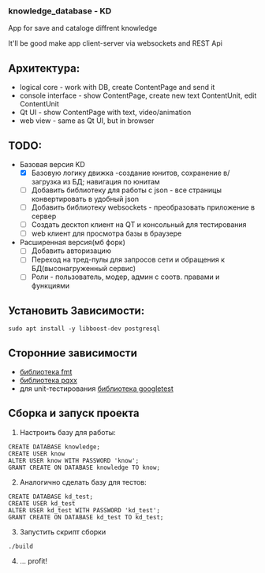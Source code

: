 ### knowledge_database - KD

App for save and cataloge diffrent knowledge

It'll be good make app client-server via websockets and REST Api

## Архитектура:
+ logical core - work with DB, create ContentPage and send it
+ console interface - show ContentPage, create new text ContentUnit, edit ContentUnit
+ Qt UI - show ContentPage with text, video/animation
+ web view - same as Qt UI, but in browser

## TODO:
+ Базовая версия KD
    - [x] Базовую логику движка -создание юнитов, сохранение в/загрузка из БД; навигация по юнитам
    - [ ] Добавить библиотеку для работы с json - все страницы конвертировать в удобный json
    - [ ] Добавить библиотеку websockets - преобразовать приложение в сервер
    - [ ] Создать десктоп клиент на QT и консольный для тестирования
    - [ ] web клиент для просмотра базы в браузере
+ Расширенная версия(мб форк)
    - [ ] Добавить авторизацию
    - [ ] Переход на тред-пулы для запросов сети и обращения к БД(высонагруженный сервис)
    - [ ] Роли - пользователь, модер, админ с соотв. правами и функциями

## Установить Зависимости:
```
sudo apt install -y libboost-dev postgresql
```

## Сторонние зависимости
+ [библиотека fmt](https://github.com/fmtlib/fmt)
+ [библиотека pqxx](https://github.com/jtv/libpqxx)
+ для  unit-тестирования [библиотека googletest](https://github.com/google/googletest)

## Сборка и запуск проекта
1. Настроить базу для работы:
```
CREATE DATABASE knowledge;
CREATE USER know
ALTER USER know WITH PASSWORD 'know';
GRANT CREATE ON DATABASE knowledge TO know;
```
2. Аналогично сделать базу для тестов:
```
CREATE DATABASE kd_test;
CREATE USER kd_test
ALTER USER kd_test WITH PASSWORD 'kd_test';
GRANT CREATE ON DATABASE kd_test TO kd_test;
```
3. Запустить скрипт сборки
```
./build
```
4. ... profit!


